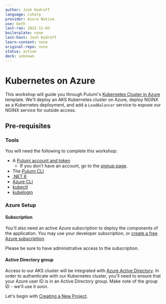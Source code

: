 ```yaml
---
author: Josh Kodroff
language: csharp
provider: Azure Native
use: both
last-ran: 2022-11-03
boilerplate: none
last-host: Josh Kodroff
learn-content: none
original-repo: none
status: active
deck: unknown
---
```


# Kubernetes on Azure

This workshop will guide you through Pulumi's [Kubernetes Cluster in Azure](https://www.pulumi.com/templates/kubernetes/azure/?utm_source=GitHub&utm_medium=referral&utm_campaign=workshops) template. We'll deploy an AKS Kubernetes cluster on Azure, deploy NGINX as a Kubernetes deployment, and add a `LoadBalancer` service to expose our NGINX service for outside access.

## Pre-requisites

### Tools

You will need the following to complete this workshop:

* A [Pulumi account and token](https://www.pulumi.com/docs/intro/pulumi-service/accounts/#access-tokens?utm_source=GitHub&utm_medium=referral&utm_campaign=workshops)
  * If you don't have an account, go to the [signup page](https://app.pulumi.com/signup?utm_source=GitHub&utm_medium=referral&utm_campaign=workshops).
* The [Pulumi CLI](https://www.pulumi.com/docs/get-started/install/?utm_source=GitHub&utm_medium=referral&utm_campaign=workshops)
* [.NET 6](https://dotnet.microsoft.com/en-us/download)
* [Azure CLI](https://learn.microsoft.com/en-us/cli/azure/install-azure-cli)
* [kubectl](https://kubernetes.io/docs/tasks/tools/#kubectl)
* [kubelogin](https://github.com/Azure/kubelogin#setup-homebrew)

### Azure Setup

#### Subscription

You'll also need an active Azure subscription to deploy the components of the application. You may use your developer subscription, or [create a free Azure subscription](https://azure.microsoft.com/en-us/free/).

Please be sure to have administrative access to the subscription.

#### Active Directory group

Access to our AKS cluster will be integrated with [Azure Active Directory](https://azure.microsoft.com/en-ca/products/active-directory/). In order to authenticate with our Kubernetes cluster, you'll need to ensure that your Azure user ID is in an Active Directory group. Make note of the group ID - we'll use it soon.

Let's begin with [Creating a New Project](module-01/README.md).
